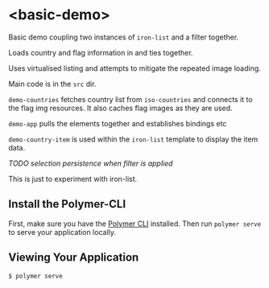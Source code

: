 # \<basic-demo\>

Basic demo coupling two instances of `iron-list` and a filter together.

Loads country and flag information in and ties together.

Uses virtualised listing and attempts to mitigate the repeated image loading.

Main code is in the `src` dir.

`demo-countries` fetches country list from `iso-countries` and connects it to the flag img resources. It also caches flag images as they are used.

`demo-app` pulls the elements together and establishes bindings etc

`demo-country-item` is used within the `iron-list` template to display the item data.

*TODO selection persistence when filter is applied*

This is just to experiment with iron-list.

## Install the Polymer-CLI

First, make sure you have the [Polymer CLI](https://www.npmjs.com/package/polymer-cli) installed. Then run `polymer serve` to serve your application locally.

## Viewing Your Application

```
$ polymer serve
```

